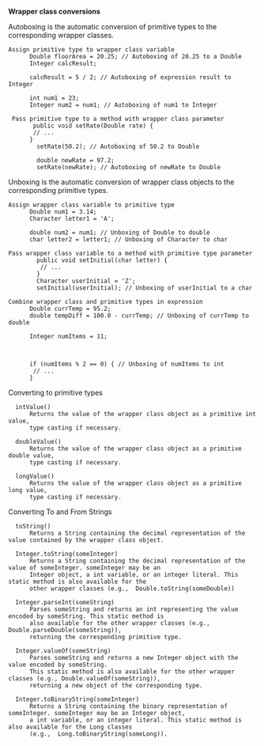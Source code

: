 **Wrapper class conversions**

  Autoboxing is the automatic conversion of primitive types to the corresponding wrapper classes.
  
    Assign primitive type to wrapper class variable
          Double floorArea = 20.25; // Autoboxing of 20.25 to a Double
          Integer calcResult;

          calcResult = 5 / 2; // Autoboxing of expression result to Integer
        
          int num1 = 23;
          Integer num2 = num1; // Autoboxing of num1 to Integer
        
     Pass primitive type to a method with wrapper class parameter
           public void setRate(Double rate) {
           // ...
          }
            setRate(50.2); // Autoboxing of 50.2 to Double

            double newRate = 97.2;
            setRate(newRate); // Autoboxing of newRate to Double
  Unboxing is the automatic conversion of wrapper class objects to the corresponding primitive   types.
  
    Assign wrapper class variable to primitive type
          Double num1 = 3.14;
          Character letter1 = 'A';

          double num2 = num1; // Unboxing of Double to double
          char letter2 = letter1; // Unboxing of Character to char
          
    Pass wrapper class variable to a method with primitive type parameter
            public void setInitial(char letter) {
             // ...
            }
            Character userInitial = 'Z';
            setInitial(userInitial); // Unboxing of userInitial to a char

    Combine wrapper class and primitive types in expression
          Double currTemp = 95.2;
          double tempDiff = 100.0 - currTemp; // Unboxing of currTemp to double

          Integer numItems = 11;

  

          if (numItems % 2 == 0) { // Unboxing of numItems to int
           // ...
          }
          
  Converting to primitive types
  
      intValue()
          Returns the value of the wrapper class object as a primitive int value, 
          type casting if necessary.
      
      doubleValue()
          Returns the value of the wrapper class object as a primitive double value, 
          type casting if necessary.
      
      longValue()
          Returns the value of the wrapper class object as a primitive long value, 
          type casting if necessary.

  Converting To and From Strings

      toString()	
          Returns a String containing the decimal representation of the value contained by the wrapper class object.
    
      Integer.toString(someInteger)	
          Returns a String containing the decimal representation of the value of someInteger. someInteger may be an 
          Integer object, a int variable, or an integer literal. This static method is also available for the 
          other wrapper classes (e.g.,  Double.toString(someDouble))
    
      Integer.parseInt(someString)	
          Parses someString and returns an int representing the value encoded by someString. This static method is 
          also available for the other wrapper classes (e.g., Double.parseDouble(someString)), 
          returning the corresponding primitive type.
    
      Integer.valueOf(someString)	
          Parses someString and returns a new Integer object with the value encoded by someString. 
          This static method is also available for the other wrapper classes (e.g., Double.valueOf(someString)), 
          returning a new object of the corresponding type.
    
      Integer.toBinaryString(someInteger)	
          Returns a String containing the binary representation of someInteger. someInteger may be an Integer object, 
          a int variable, or an integer literal. This static method is also available for the Long classes 
          (e.g.,  Long.toBinaryString(someLong)).
